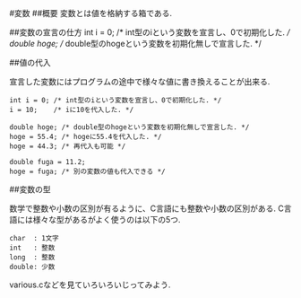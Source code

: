 #変数
##概要
変数とは値を格納する箱である.

##変数の宣言の仕方
    int i = 0;   /* int型のiという変数を宣言し、0で初期化した. */
    double hoge; /* double型のhogeという変数を初期化無しで宣言した. */


##値の代入

宣言した変数にはプログラムの途中で様々な値に書き換えることが出来る.

    int i = 0; /* int型のiという変数を宣言し、0で初期化した. */
    i = 10;    /* iに10を代入した. */

    double hoge; /* double型のhogeという変数を初期化無しで宣言した. */
    hoge = 55.4; /* hogeに55.4を代入した. */
    hoge = 44.3; /* 再代入も可能 */

    double fuga = 11.2;
    hoge = fuga; /* 別の変数の値も代入できる */


##変数の型

数学で整数や小数の区別が有るように、C言語にも整数や小数の区別がある.
C言語には様々な型があるがよく使うのは以下の5つ.

    char  : 1文字
    int   : 整数
    long  : 整数
    double: 少数

various.cなどを見ていろいろいじってみよう.
